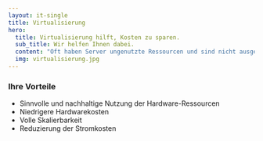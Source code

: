 ```yaml
---
layout: it-single
title: Virtualisierung
hero:
  title: Virtualisierung hilft, Kosten zu sparen.
  sub_title: Wir helfen Ihnen dabei.
  content: "Oft haben Server ungenutzte Ressourcen und sind nicht ausgelastet – das kostet Sie Geld. Wir sorgen mit Hilfe der folgenden Systeme dafür, dass Sie mehrere Systeme auf einem Server laufen lassen können und damit Ihre Serverkapazitäten nachhaltig nutzen: <ul> <li>Proxmox PVE</li> <li>Citrix XENServer</li> <li>XCP-NG & XOA</li> <li>OpenXEN</li> <li>VMware</li> <li>vSphere</li> <li>Hyper-V</li> <li>Amazon AWS</li> <li>Virtuozzo</li></ul>"
  img: virtualisierung.jpg
---
```


### Ihre Vorteile

- Sinnvolle und nachhaltige Nutzung der Hardware-Ressourcen
- Niedrigere Hardwarekosten
- Volle Skalierbarkeit
- Reduzierung der Stromkosten
